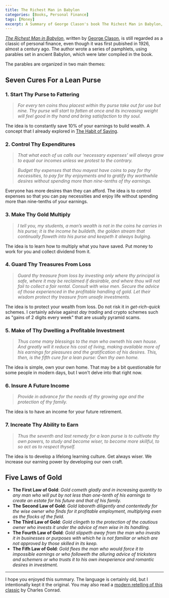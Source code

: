 ```yaml
---
title: The Richest Man in Babylon
categories: [Books, Personal Finance]
tags: [Money]
excerpt: A Summary of George Clason's book The Richest Man in Babylon, a classic of personal finance.
---
```


*[The Richest Man in Babylon](https://www.amazon.com/dp/B07BB5N17S)*, written by [George Clason](https://en.wikipedia.org/wiki/George_Samuel_Clason), is still regarded as a classic of personal finance, even though it was first pubished in 1926, almost a century ago. The author wrote a series of pamphlets, using parables set in ancient Babylon, which were later compiled in the book.

The parables are organized in two main themes:

## Seven Cures For a Lean Purse

### 1. Start Thy Purse to Fattering

> *For every ten coins thou placest within thy purse take out for use but nine. Thy purse will start to fatten at once and its increasing weight will feel good in thy hand and bring satisfaction to thy soul.*

The idea is to constantly save 10% of your earnings to build wealth. A concept that I already explored in [The Habit of Saving](/the-habit-of-saving).

### 2. Control Thy Expenditures
> *That what each of us calls our ‘necessary expenses’ will always grow to equal our incomes unless we protest to the contrary.*

> *Budget thy expenses that thou mayest have coins to pay for thy necessities, to pay for thy enjoyments and to gratify thy worthwhile desires without spending more than nine-tenths of thy earnings.*

Everyone has more desires than they can afford. The idea is to control expenses so that you can pay necessities and enjoy life without spending more than nine-tenths of your earnings.

### 3. Make Thy Gold Multiply

> *I tell you, my students, a man’s wealth is not in the coins he carries in his purse; it is the income he buildeth, the golden stream that continually floweth into his purse and keepeth it always bulging.*

The idea is to learn how to multiply what you have saved. Put money to work for you and collect dividend from it.

### 4. Guard Thy Treasures From Loss

> *Guard thy treasure from loss by investing only where thy principal is safe, where it may be reclaimed if desirable, and where thou will not fail to collect a fair rental. Consult with wise men. Secure the advice of those experienced in the profitable handling of gold. Let their wisdom protect thy treasure from unsafe investments.*

The idea is to protect your wealth from loss. Do not risk it in *get-rich-quick* schemes. I certainly advise against *day trading* and crypto schemes such as "gains of 2 digits every week" that are usually pyramid scams.

### 5. Make of Thy Dwelling a Profitable Investment

> *Thus come many blessings to the man who owneth his own house. And greatly will it reduce his cost of living, making available more of his earnings for pleasures and the gratification of his desires. This, then, is the fifth cure for a lean purse: Own thy own home.*

The idea is simple, own your own home. That may be a bit questionable for some people in modern days, but I won't delve into that right now.

### 6. Insure A Future Income

> *Provide in advance for the needs of thy growing age and the protection of thy family.*

The idea is to have an income for your future retirement.

### 7. Increate Thy Ability to Earn

> *Thus the seventh and last remedy for a lean purse is to cultivate thy own powers, to study and become wiser, to become more skillful, to so act as to respect thyself.*

The idea is to develop a lifelong learning culture. Get always wiser. We increase our earning power by developing our own craft.

## Five Laws of Gold

- **The First Law of Gold**: *Gold cometh gladly and in increasing quantity to any man who will put by not less than one-tenth of his earnings to create an estate for his future and that of his family.*
- **The Second Law of Gold**: *Gold laboreth diligently and contentedly for the wise owner who finds for it profitable employment, multiplying even as the flocks of the field.*
- **The Third Law of Gold**: *Gold clingeth to the protection of the cautious owner who invests it under the advice of men wise in its handling.*
- **The Fourth Law of Gold**: *Gold slippeth away from the man who invests it in businesses or purposes with which he is not familiar or which are not approved by those skilled in its keep.*
- **The Fifh Law of Gold**: *Gold flees the man who would force it to impossible earnings or who followeth the alluring advice of tricksters and schemers or who trusts it to his own inexperience and romantic desires in investment.*

---

I hope you enjoyed this summary. The language is certainly old, but I intentionally kept it the original. You may also read a [modern retelling of this classic](https://www.amazon.com/Richest-Man-Babylon-Laws-Wealth-ebook/dp/B00D4YEPR8) by Charles Conrad.